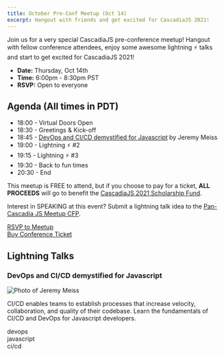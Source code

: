 ```yaml
---
title: October Pre-Conf Meetup (Oct 14)
excerpt: Hangout with friends and get excited for CascadiaJS 2021! 
---
```

Join us for a very special CascadiaJS pre-conference meetup! Hangout with fellow conference attendees, enjoy some awesome lightning ⚡️ talks and start to get excited for CascadiaJS 2021!

* **Date:** Thursday, Oct 14th
* **Time:** 6:00pm - 8:30pm PST
* **RSVP:** Open to everyone

## Agenda (All times in PDT)

* 18:00 - Virtual Doors Open
* 18:30 - Greetings & Kick-off
* 18:45 - [DevOps and CI/CD demystified for Javascript](#jeremy) by Jeremy Meiss
* 19:00 - Lightning ⚡️ #2
* 19:15 - Lightning ⚡️ #3
* 19:30 - Back to fun times
* 20:30 - End

This meetup is FREE to attend, but if you choose to pay for a ticket, **ALL PROCEEDS** will go to benefit the [CascadiaJS 2021 Scholarship Fund](https://2021.cascadiajs.com/scholarships).

Interest in SPEAKING at this event? Submit a lightning talk idea to the [Pan-Cascadia JS Meetup CFP](https://airtable.com/shrGGbCkeuJkesM2p).

<div class="cta"><a href="https://ti.to/event-loop/cjs21-oct-meetup">RSVP to Meetup</a></div>

<div class="cta"><a href="https://ti.to/event-loop/cascadiajs-2021/">Buy Conference Ticket</a></div>

## Lightning Talks

<h3 id="jeremy">DevOps and CI/CD demystified for Javascript</h3>

<div class="person">
    <div class="person-info">
        <div class="person-photo"><img src="https://dl.airtable.com/.attachmentThumbnails/0f22d23e497b96bbefa44079803336ad/2af52d0d" alt="Photo of Jeremy Meiss"/></div>
        <div class="person-more">
            <p>CI/CD enables teams to establish processes that increase velocity, collaboration, and quality of their codebase. Learn the fundamentals of CI/CD and DevOps for Javascript developers.</p>
            <aside>
                <div class="js-topic">devops</div>
                <div class="js-topic">javascript</div>
                <div class="js-topic">ci/cd</div>
            </aside>
        </div>
    </div>
</div>

